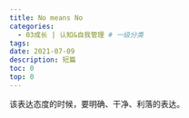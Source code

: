 ```yaml
---
title: No means No
categories:
  - 03成长 | 认知&自我管理 # 一级分类
tags:
date: 2021-07-09
description: 短篇
toc: 0
top: 0
---
```


该表达态度的时候，要明确、干净、利落的表达。